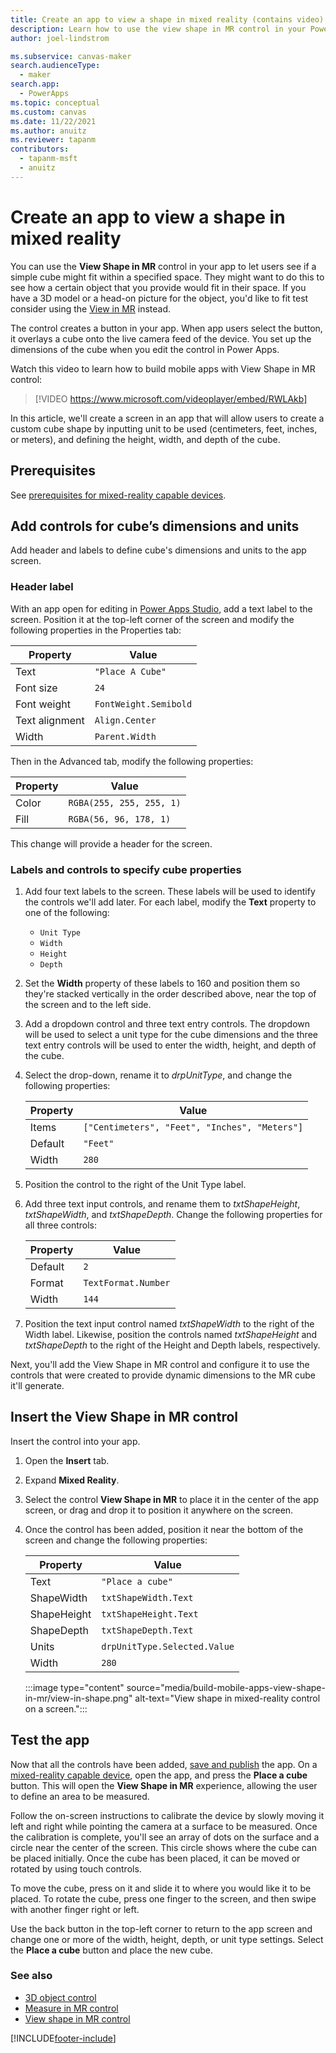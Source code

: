```yaml
---
title: Create an app to view a shape in mixed reality (contains video)
description: Learn how to use the view shape in MR control in your Power Apps.
author: joel-lindstrom

ms.subservice: canvas-maker
search.audienceType: 
  - maker
search.app: 
  - PowerApps
ms.topic: conceptual
ms.custom: canvas
ms.date: 11/22/2021
ms.author: anuitz
ms.reviewer: tapanm
contributors:
  - tapanm-msft
  - anuitz
---
```


# Create an app to view a shape in mixed reality

You can use the **View Shape in MR** control in your app to let users see if a simple cube might fit within a specified space. They might want to do this to see how a certain object that you provide would fit in their space. If you have a 3D model or a head-on picture for the object, you'd like to fit test consider using the [View in MR](../mixed-reality-component-view-mr.md) instead.

The control creates a button in your app. When app users select the button, it overlays a cube onto the live camera feed of the device. You set up the dimensions of the cube when you edit the control in Power Apps.

Watch this video to learn how to build mobile apps with View Shape in MR control:
> [!VIDEO https://www.microsoft.com/videoplayer/embed/RWLAkb]

In this article, we'll create a screen in an app that will allow users to create a custom cube shape by inputting unit to be used (centimeters, feet, inches, or meters), and defining the height, width, and depth of the cube.

## Prerequisites

See [prerequisites for mixed-reality capable devices](../mixed-reality-overview.md#prerequisites).

## Add controls for cube’s dimensions and units

Add header and labels to define cube's dimensions and units to the app screen.

### Header label

With an app open for editing in [Power Apps Studio](https://create.powerapps.com/), add a text label to the screen. Position it at the top-left corner of the screen and modify the following properties in the Properties tab:

| Property       | Value               |
|----------------|---------------------|
| Text           | `"Place A Cube"`      |
| Font size      | `24`                  |
| Font weight    | `FontWeight.Semibold` |
| Text alignment | `Align.Center`        |
| Width          | `Parent.Width`        |

Then in the Advanced tab, modify the following properties:

| Property | Value                  |
|----------|------------------------|
| Color    | `RGBA(255, 255, 255, 1)` |
| Fill     | `RGBA(56, 96, 178, 1)`   |

This change will provide a header for the screen.

### Labels and controls to specify cube properties

1. Add four text labels to the screen. These labels will be used to identify the
controls we'll add later. For each label, modify the **Text** property to one of the following:

    - `Unit Type`
    - `Width`
    - `Height`
    - `Depth`

1. Set the **Width** property of these labels to 160 and position them so they're stacked vertically in the order described above, near the top of the screen and to the left side.

1. Add a dropdown control and three text entry controls. The dropdown will be used to select a unit type for the cube dimensions and the three text entry controls will be used to enter the width, height, and depth of the cube.

1. Select the drop-down, rename it to *drpUnitType*, and change the following properties:

    | Property | Value                                       |
    |----------|---------------------------------------------|
    | Items    | `["Centimeters", "Feet", "Inches", "Meters"]` |
    | Default  | `"Feet"`                                      |
    | Width    | `280`                                         |

1. Position the control to the right of the Unit Type label.

1. Add three text input controls, and rename them to *txtShapeHeight*, *txtShapeWidth*, and *txtShapeDepth*. Change the following properties for all three controls:

    | Property | Value             |
    |----------|-------------------|
    | Default  | `2`                 |
    | Format   | `TextFormat.Number` |
    | Width    | `144`               |

1. Position the text input control named *txtShapeWidth* to the right of the Width label. Likewise, position the controls named *txtShapeHeight* and *txtShapeDepth* to the right of the Height and Depth labels, respectively.

Next, you'll add the View Shape in MR control and configure it to use the controls that were created to provide dynamic dimensions to the MR cube it'll generate.

## Insert the View Shape in MR control

Insert the control into your app.

1. Open the **Insert** tab.

1. Expand **Mixed Reality**.

1. Select the control **View Shape in MR** to place it in the center of the
    app screen, or drag and drop it to position it anywhere on the screen.

1. Once the control has been added, position it near the bottom of the screen and change the following properties:

    | Property    | Value                      |
    |-------------|----------------------------|
    | Text        | `"Place a cube"`             |
    | ShapeWidth  | `txtShapeWidth.Text`         |
    | ShapeHeight | `txtShapeHeight.Text`        |
    | ShapeDepth  | `txtShapeDepth.Text`         |
    | Units       | `drpUnitType.Selected.Value` |
    | Width       | `280`                        |
    
    :::image type="content" source="media/build-mobile-apps-view-shape-in-mr/view-in-shape.png" alt-text="View shape in mixed-reality control on a screen.":::

## Test the app

Now that all the controls have been added, [save and publish](../save-publish-app.md) the app. On a [mixed-reality capable device](#prerequisites), open the app, and press the **Place a cube** button. This will open the **View Shape in MR** experience, allowing the user to define an area to be measured.

Follow the on-screen instructions to calibrate the device by slowly moving it left and right while pointing the camera at a surface to be measured. Once the calibration is complete, you'll see an array of dots on the surface and a circle near the center of the screen. This circle shows where the cube can be placed initially. Once the cube has been placed, it can be moved or rotated by using touch controls.

To move the cube, press on it and slide it to where you would like it to be placed. To rotate the cube, press one finger to the screen, and then swipe with another finger right or left.

Use the back button in the top-left corner to return to the app screen and change one or more of the width, height, depth, or unit type settings. Select the **Place a cube** button and place the new cube.

### See also

- [3D object control](../mixed-reality-component-view-3d.md)
- [Measure in MR control](../mixed-reality-component-measure-distance.md)
- [View shape in MR control](../mixed-reality-component-view-shape.md) 


[!INCLUDE[footer-include](../../../includes/footer-banner.md)]
